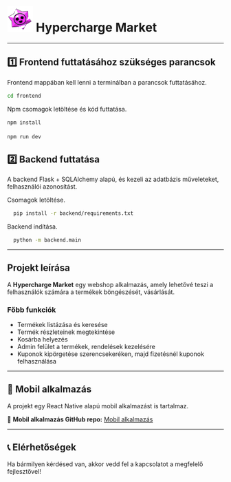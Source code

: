 # <img src="https://github.com/Moha0170/vizsgaremek2025/blob/main/frontend/hypercharge.png" alt="drawing" width="60" height="60"/> Hypercharge Market
---

## 1️⃣ Frontend futtatásához szükséges parancsok

Frontend mappában kell lenni a terminálban a parancsok futtatásához. 

```sh
cd frontend
```
Npm csomagok letöltése és kód futtatása.

```sh
npm install

npm run dev
```

## 2️⃣ Backend futtatása
A backend Flask + SQLAlchemy alapú, és kezeli az adatbázis műveleteket, felhasználói azonosítást.

Csomagok letöltése.

```sh
  pip install -r backend/requirements.txt

```
Backend indítása.

```sh
  python -m backend.main
```
---
## Projekt leírása

A **Hypercharge Market** egy webshop alkalmazás, amely lehetővé teszi a felhasználók számára a termékek böngészését, vásárlását.

### Főbb funkciók

- Termékek listázása és keresése
- Termék részleteinek megtekintése
- Kosárba helyezés
- Admin felület a termékek, rendelések kezelésére
- Kuponok kipörgetése szerencsekeréken, majd fizetésnél kuponok felhasználása

---
## 📱 Mobil alkalmazás
A projekt egy React Native alapú mobil alkalmazást is tartalmaz.

🔗 **Mobil alkalmazás GitHub repo:** [Mobil alkalmazás](https://github.com/Csaboo64/react_native_kerek)

---
## 📞 Elérhetőségek

Ha bármilyen kérdésed van, akkor vedd fel a kapcsolatot a megfelelő fejlesztővel!
